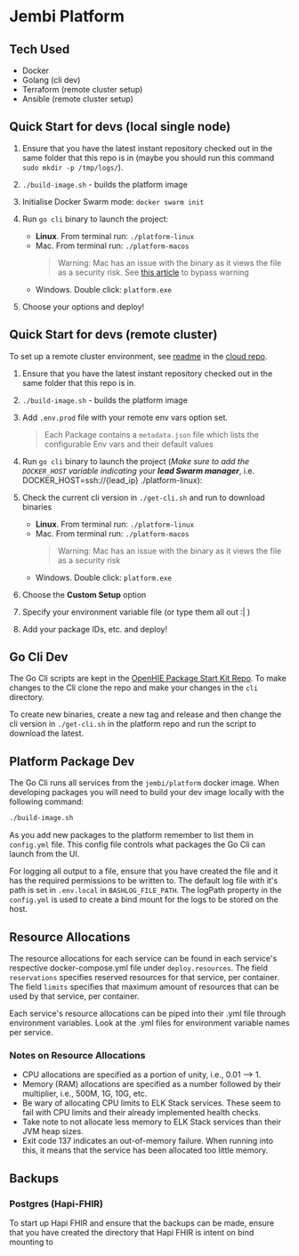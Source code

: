 # Jembi Platform

## Tech Used

- Docker
- Golang (cli dev)
- Terraform (remote cluster setup)
- Ansible (remote cluster setup)

## Quick Start for devs (local single node)

1. Ensure that you have the latest instant repository checked out in the same folder that this repo is in (maybe you should run this command `sudo mkdir -p /tmp/logs/`).
1. `./build-image.sh` - builds the platform image
1. Initialise Docker Swarm mode: `docker swarm init`
1. Run `go cli` binary to launch the project:

    - **Linux**. From terminal run: `./platform-linux`
    - Mac. From terminal run: `./platform-macos`
        > Warning: Mac has an issue with the binary as it views the file as a security risk. See [this article](https://www.lifewire.com/fix-developer-cannot-be-verified-error-5183898) to bypass warning
    - Windows. Double click: `platform.exe`
1. Choose your options and deploy!

## Quick Start for devs (remote cluster)

To set up a remote cluster environment, see [readme](https://github.com/jembi/cloud/blob/main/aws/mercury-team/README.md) in the [cloud repo](https://github.com/jembi/cloud).

1. Ensure that you have the latest instant repository checked out in the same folder that this repo is in.
1. `./build-image.sh` - builds the platform image
1. Add `.env.prod` file with your remote env vars option set.

    > Each Package contains a `metadata.json` file which lists the configurable Env vars and their default values

1. Run `go cli` binary to launch the project (*Make sure to add the `DOCKER_HOST` variable indicating your **lead Swarm manager***, i.e. DOCKER_HOST=ssh://{lead_ip} ./platform-linux):

1. Check the current cli version in `./get-cli.sh` and run to download binaries
    - **Linux**. From terminal run: `./platform-linux`
    - Mac. From terminal run: `./platform-macos`
        > Warning: Mac has an issue with the binary as it views the file as a security risk
    - Windows. Double click: `platform.exe`

1. Choose the **Custom Setup** option
1. Specify your environment variable file (or type them all out :| )
1. Add your package IDs, etc. and deploy!

## Go Cli Dev

The Go Cli scripts are kept in the [OpenHIE Package Start Kit Repo](https://github.com/openhie/package-starter-kit/tree/main/cli). To make changes to the Cli clone the repo and make your changes in the `cli` directory.

To create new binaries, create a new tag and release and then change the cli version in `./get-cli.sh` in the platform repo and run the script to download the latest.

## Platform Package Dev

The Go Cli runs all services from the `jembi/platform` docker image. When developing packages you will need to build your dev image locally with the following command:

```sh
./build-image.sh
```

As you add new packages to the platform remember to list them in `config.yml` file. This config file controls what packages the Go Cli can launch from the UI.

For logging all output to a file, ensure that you have created the file and it has the required permissions to be written to.
The default log file with it's path is set in `.env.local` in `BASHLOG_FILE_PATH`. 
The logPath property in the `config.yml` is used to create a bind mount for the logs to be stored on the host.

## Resource Allocations

The resource allocations for each service can be found in each service's respective docker-compose.yml file under `deploy.resources`. The field `reservations` specifies reserved resources for that service, per container. The field `limits` specifies that maximum amount of resources that can be used by that service, per container.

Each service's resource allocations can be piped into their .yml file through environment variables. Look at the .yml files for environment variable names per service.

### Notes on Resource Allocations

- CPU allocations are specified as a portion of unity, i.e., 0.01 --> 1.
- Memory (RAM) allocations are specified as a number followed by their multiplier, i.e., 500M, 1G, 10G, etc.
- Be wary of allocating CPU limits to ELK Stack services. These seem to fail with CPU limits and their already implemented health checks.
- Take note to not allocate less memory to ELK Stack services than their JVM heap sizes.
- Exit code 137 indicates an out-of-memory failure. When running into this, it means that the service has been allocated too little memory.

## Backups

### Postgres (Hapi-FHIR)

To start up Hapi FHIR and ensure that the backups can be made, ensure that you have created the directory that Hapi FHIR is intent on bind mounting to
